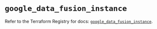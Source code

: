 # `google_data_fusion_instance`

Refer to the Terraform Registry for docs: [`google_data_fusion_instance`](https://registry.terraform.io/providers/hashicorp/google-beta/6.10.0/docs/resources/google_data_fusion_instance).
